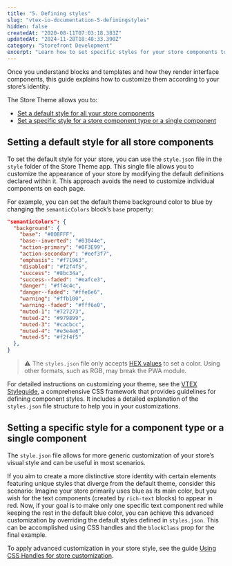 ```yaml
---
title: "5. Defining styles"
slug: "vtex-io-documentation-5-definingstyles"
hidden: false
createdAt: "2020-08-11T07:03:18.383Z"
updatedAt: "2024-11-28T18:48:33.390Z"
category: "Storefront Development"
excerpt: "Learn how to set specific styles for your store components to enhance your store's user experience."
---
```


Once you understand blocks and templates and how they render interface components, this guide explains how to customize them according to your store’s identity.

The Store Theme allows you to:

- [Set a default style for all your store components](#setting-a-default-style-for-all-store-components)
- [Set a specific style for a store component type or a single component](#setting-a-specific-style-for-a-store-component-type-or-a-single-component)

## Setting a default style for all store components

To set the default style for your store, you can use the `style.json` file in the `style` folder of the Store Theme app. This single file allows you to customize the appearance of your store by modifying the default definitions declared within it. This approach avoids the need to customize individual components on each page.

For example, you can set the default theme background color to blue by changing the `semanticColors` block’s `base` property:

```json
"semanticColors": {
  "background": {
    "base": "#00BFFF",
    "base--inverted": "#03044e",
    "action-primary": "#0F3E99",
    "action-secondary": "#eef3f7",
    "emphasis": "#f71963",
    "disabled": "#f2f4f5",
    "success": "#8bc34a",
    "success--faded": "#eafce3",
    "danger": "#ff4c4c",
    "danger--faded": "#ffe6e6",
    "warning": "#ffb100",
    "warning--faded": "#fff6e0",
    "muted-1": "#727273",
    "muted-2": "#979899",
    "muted-3": "#cacbcc",
    "muted-4": "#e3e4e6",
    "muted-5": "#f2f4f5"
  },
}
```

> ⚠ The `styles.json` file only accepts [HEX values](https://www.w3schools.com/html/html_colors_hex.asp) to set a color. Using other formats, such as RGB, may break the PWA module.

For detailed instructions on customizing your theme, see the [VTEX Styleguide](https://styleguide.vtex.com/#/Styles), a comprehensive CSS framework that provides guidelines for defining component styles. It includes a detailed explanation of the `styles.json` file structure to help you in your customizations.

## Setting a specific style for a component type or a single component

The `style.json` file allows for more generic customization of your store’s visual style and can be useful in most scenarios.

If you aim to create a more distinctive store identity with certain elements featuring unique styles that diverge from the default theme, consider this scenario: Imagine your store primarily uses blue as its main color, but you wish for the text components (created by `rich-text` blocks) to appear in red. Now, if your goal is to make only one specific text component red while keeping the rest in the default blue color, you can achieve this advanced customization by overriding the default styles defined in `styles.json`. This can be accomplished using CSS handles and the `blockClass` prop for the final example.

To apply advanced customization in your store style, see the guide [Using CSS Handles for store customization](https://developers.vtex.com/docs/guides/vtex-io-documentation-using-css-handles-for-store-customization/).
